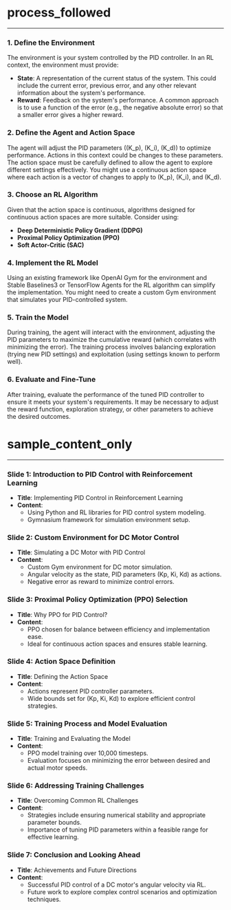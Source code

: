 # process_followed

---

### 1. Define the Environment

The environment is your system controlled by the PID controller. In an RL context, the environment must provide:

- **State**: A representation of the current status of the system. This could include the current error, previous error, and any other relevant information about the system's performance.
- **Reward**: Feedback on the system's performance. A common approach is to use a function of the error (e.g., the negative absolute error) so that a smaller error gives a higher reward.

### 2. Define the Agent and Action Space

The agent will adjust the PID parameters (\(K_p\), \(K_i\), \(K_d\)) to optimize performance. Actions in this context could be changes to these parameters. The action space must be carefully defined to allow the agent to explore different settings effectively. You might use a continuous action space where each action is a vector of changes to apply to \(K_p\), \(K_i\), and \(K_d\).

### 3. Choose an RL Algorithm

Given that the action space is continuous, algorithms designed for continuous action spaces are more suitable. Consider using:

- **Deep Deterministic Policy Gradient (DDPG)**
- **Proximal Policy Optimization (PPO)**
- **Soft Actor-Critic (SAC)**

### 4. Implement the RL Model

Using an existing framework like OpenAI Gym for the environment and Stable Baselines3 or TensorFlow Agents for the RL algorithm can simplify the implementation. You might need to create a custom Gym environment that simulates your PID-controlled system.

### 5. Train the Model

During training, the agent will interact with the environment, adjusting the PID parameters to maximize the cumulative reward (which correlates with minimizing the error). The training process involves balancing exploration (trying new PID settings) and exploitation (using settings known to perform well).

### 6. Evaluate and Fine-Tune

After training, evaluate the performance of the tuned PID controller to ensure it meets your system's requirements. It may be necessary to adjust the reward function, exploration strategy, or other parameters to achieve the desired outcomes.

# sample_content_only

---

### Slide 1: Introduction to PID Control with Reinforcement Learning

- **Title**: Implementing PID Control in Reinforcement Learning
- **Content**:
  - Using Python and RL libraries for PID control system modeling.
  - Gymnasium framework for simulation environment setup.

### Slide 2: Custom Environment for DC Motor Control

- **Title**: Simulating a DC Motor with PID Control
- **Content**:
  - Custom Gym environment for DC motor simulation.
  - Angular velocity as the state, PID parameters (Kp, Ki, Kd) as actions.
  - Negative error as reward to minimize control errors.

### Slide 3: Proximal Policy Optimization (PPO) Selection

- **Title**: Why PPO for PID Control?
- **Content**:
  - PPO chosen for balance between efficiency and implementation ease.
  - Ideal for continuous action spaces and ensures stable learning.

### Slide 4: Action Space Definition

- **Title**: Defining the Action Space
- **Content**:
  - Actions represent PID controller parameters.
  - Wide bounds set for (Kp, Ki, Kd) to explore efficient control strategies.

### Slide 5: Training Process and Model Evaluation

- **Title**: Training and Evaluating the Model
- **Content**:
  - PPO model training over 10,000 timesteps.
  - Evaluation focuses on minimizing the error between desired and actual motor speeds.

### Slide 6: Addressing Training Challenges

- **Title**: Overcoming Common RL Challenges
- **Content**:
  - Strategies include ensuring numerical stability and appropriate parameter bounds.
  - Importance of tuning PID parameters within a feasible range for effective learning.

### Slide 7: Conclusion and Looking Ahead

- **Title**: Achievements and Future Directions
- **Content**:
  - Successful PID control of a DC motor's angular velocity via RL.
  - Future work to explore complex control scenarios and optimization techniques.
